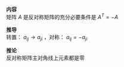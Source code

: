 **内容**  
矩阵 $A$ 是反对称矩阵的充分必要条件是 $A^T=-A$  
  
**推导**  
转置： $a_{ij}\to a_{ji}$ ，对称： $a_{ij}=-a_{ji}$  
  
**推论**  
反对称矩阵主对角线上元素都是零  
